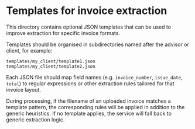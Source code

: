 # Templates for invoice extraction

This directory contains optional JSON templates that can be used to improve extraction for specific invoice formats.

Templates should be organised in subdirectories named after the advisor or client, for example:

```
templates/my_client/template1.json
templates/my_client/template2.json
```

Each JSON file should map field names (e.g. `invoice_number`, `issue_date`, `total`) to regular expressions or other extraction rules tailored for that invoice layout.

During processing, if the filename of an uploaded invoice matches a template pattern, the corresponding rules will be applied in addition to the generic heuristics. If no template applies, the service will fall back to generic extraction logic.
